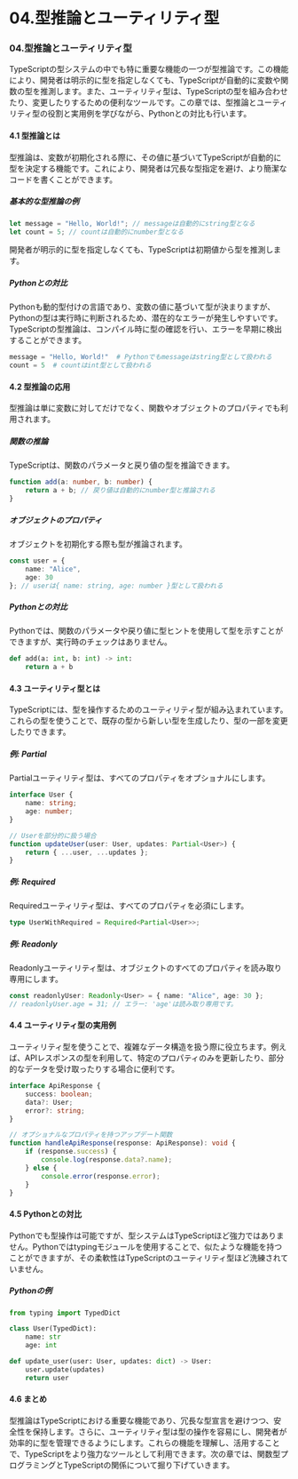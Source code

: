# 04.型推論とユーティリティ型

### 04.型推論とユーティリティ型

TypeScriptの型システムの中でも特に重要な機能の一つが型推論です。この機能により、開発者は明示的に型を指定しなくても、TypeScriptが自動的に変数や関数の型を推測します。また、ユーティリティ型は、TypeScriptの型を組み合わせたり、変更したりするための便利なツールです。この章では、型推論とユーティリティ型の役割と実用例を学びながら、Pythonとの対比も行います。

#### 4.1 型推論とは

型推論は、変数が初期化される際に、その値に基づいてTypeScriptが自動的に型を決定する機能です。これにより、開発者は冗長な型指定を避け、より簡潔なコードを書くことができます。

##### 基本的な型推論の例
```typescript
let message = "Hello, World!"; // messageは自動的にstring型となる
let count = 5; // countは自動的にnumber型となる
```

開発者が明示的に型を指定しなくても、TypeScriptは初期値から型を推測します。

##### Pythonとの対比
Pythonも動的型付けの言語であり、変数の値に基づいて型が決まりますが、Pythonの型は実行時に判断されるため、潜在的なエラーが発生しやすいです。TypeScriptの型推論は、コンパイル時に型の確認を行い、エラーを早期に検出することができます。

```python
message = "Hello, World!"  # Pythonでもmessageはstring型として扱われる
count = 5  # countはint型として扱われる
```

#### 4.2 型推論の応用

型推論は単に変数に対してだけでなく、関数やオブジェクトのプロパティでも利用されます。

##### 関数の推論
TypeScriptは、関数のパラメータと戻り値の型を推論できます。

```typescript
function add(a: number, b: number) {
    return a + b; // 戻り値は自動的にnumber型と推論される
}
```

##### オブジェクトのプロパティ
オブジェクトを初期化する際も型が推論されます。

```typescript
const user = {
    name: "Alice",
    age: 30
}; // userは{ name: string, age: number }型として扱われる
```

##### Pythonとの対比
Pythonでは、関数のパラメータや戻り値に型ヒントを使用して型を示すことができますが、実行時のチェックはありません。

```python
def add(a: int, b: int) -> int:
    return a + b
```

#### 4.3 ユーティリティ型とは

TypeScriptには、型を操作するためのユーティリティ型が組み込まれています。これらの型を使うことで、既存の型から新しい型を生成したり、型の一部を変更したりできます。

##### 例: Partial
Partialユーティリティ型は、すべてのプロパティをオプショナルにします。

```typescript
interface User {
    name: string;
    age: number;
}

// Userを部分的に扱う場合
function updateUser(user: User, updates: Partial<User>) {
    return { ...user, ...updates };
}
```

##### 例: Required
Requiredユーティリティ型は、すべてのプロパティを必須にします。

```typescript
type UserWithRequired = Required<Partial<User>>;
```

##### 例: Readonly
Readonlyユーティリティ型は、オブジェクトのすべてのプロパティを読み取り専用にします。

```typescript
const readonlyUser: Readonly<User> = { name: "Alice", age: 30 };
// readonlyUser.age = 31; // エラー: 'age'は読み取り専用です。
```

#### 4.4 ユーティリティ型の実用例

ユーティリティ型を使うことで、複雑なデータ構造を扱う際に役立ちます。例えば、APIレスポンスの型を利用して、特定のプロパティのみを更新したり、部分的なデータを受け取ったりする場合に便利です。

```typescript
interface ApiResponse {
    success: boolean;
    data?: User;
    error?: string;
}

// オプショナルなプロパティを持つアップデート関数
function handleApiResponse(response: ApiResponse): void {
    if (response.success) {
        console.log(response.data?.name);
    } else {
        console.error(response.error);
    }
}
```

#### 4.5 Pythonとの対比

Pythonでも型操作は可能ですが、型システムはTypeScriptほど強力ではありません。Pythonではtypingモジュールを使用することで、似たような機能を持つことができますが、その柔軟性はTypeScriptのユーティリティ型ほど洗練されていません。

##### Pythonの例
```python
from typing import TypedDict

class User(TypedDict):
    name: str
    age: int

def update_user(user: User, updates: dict) -> User:
    user.update(updates)
    return user
```

#### 4.6 まとめ

型推論はTypeScriptにおける重要な機能であり、冗長な型宣言を避けつつ、安全性を保持します。さらに、ユーティリティ型は型の操作を容易にし、開発者が効率的に型を管理できるようにします。これらの機能を理解し、活用することで、TypeScriptをより強力なツールとして利用できます。次の章では、関数型プログラミングとTypeScriptの関係について掘り下げていきます。

